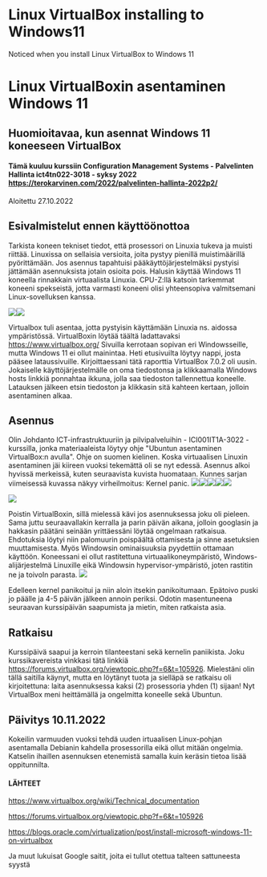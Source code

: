 # Linux VirtualBox installing to Windows11
Noticed when you install Linux VirtualBox to Windows 11

# Linux VirtualBoxin asentaminen Windows 11
## Huomioitavaa, kun asennat Windows 11 koneeseen VirtualBox

#### Tämä kuuluu kurssiin Configuration Management Systems - Palvelinten Hallinta ict4tn022-3018 - syksy 2022 https://terokarvinen.com/2022/palvelinten-hallinta-2022p2/

Aloitettu 27.10.2022

## Esivalmistelut ennen käyttöönottoa

Tarkista koneen tekniset tiedot, että prosessori on Linuxia tukeva ja muisti riittää. Linuxissa on sellaisia versioita, joita pystyy pienillä muistimäärillä pyörittämään. Jos asennus tapahtuisi pääkäyttöjärjestelmäksi pystyisi jättämään asennuksista jotain osioita pois. Halusin käyttää Windows 11 koneella rinnakkain virtuaalista Linuxia. 
CPU-Z:llä katsoin tarkemmat koneeni spekseistä, jotta varmasti koneeni olisi yhteensopiva valmitsemani Linux-sovelluksen kanssa.

<img src="CPU-Z01.PNG"><img src="CPU-Z02.PNG">

Virtualbox tuli asentaa, jotta pystyisin käyttämään Linuxia ns. aidossa ympäristössä. VirtualBoxin löytää täältä ladattavaksi https://www.virtualbox.org/ 
Sivuilla kerrotaan sopivan eri Windowsseille, mutta Windows 11 ei ollut mainintaa.
Heti etusivuilta löytyy nappi, josta pääsee lataussivuille. Kirjoittaessani tätä raporttia VirtualBox 7.0.2  oli uusin. Jokaiselle käyttöjärjestelmälle on oma tiedostonsa ja klikkaamalla Windows hosts linkkiä ponnahtaa ikkuna, jolla saa tiedoston tallennettua koneelle. Latauksen jälkeen etsin tiedoston ja klikkasin sitä kahteen kertaan, jolloin asentaminen alkaa.

## Asennus
Olin Johdanto ICT-infrastruktuuriin ja pilvipalveluihin - ICI001IT1A-3022 -kurssilla, jonka materiaaleista löytyy ohje "Ubuntun asentaminen VirtualBox:n avulla". Ohje on suomen kielinen. Koska virtuaalisen Linuxin asentaminen jäi kiireen vuoksi tekemättä oli se nyt edessä. Asennus alkoi hyvissä merkeissä, kuten seuraavista kuvista huomataan. Kunnes sarjan viimeisessä kuvassa näkyy virheilmoitus: Kernel panic.
<img src="alku1.PNG"><img src="alku2.PNG"><img src="alku3.PNG"><img src="alku4.PNG"><img src="alku6.PNG">

<img src="alku8.PNG">

Poistin VirtualBoxin, sillä mielessä kävi jos asennuksessa joku oli pieleen. Sama juttu seuraavallakin kerralla ja parin päivän aikana, jolloin googlasin ja hakkasin päätäni seinään yrittäessäni löytää ongelmaan ratkaisua. Ehdotuksia löytyi niin palomuurin poispäältä ottamisesta ja sinne asetuksien muuttamisesta. Myös Windowsin ominaisuuksia pyydettiin ottamaan käyttöön. Koneessani ei ollut rastitettuna virtuaalikoneympäristö, Windows-alijärjestelmä Linuxille eikä Windowsin hypervisor-ympäristö, joten rastitin ne ja toivoIn parasta.
<img src="alku9.PNG">

Edelleen kernel panikoitui ja niin aloin itsekin panikoitumaan. Epätoivo puski jo päälle ja 4-5 päivän jälkeen annoin periksi. Odotin masentuneena seuraavan kurssipäivän saapumista ja mietin, miten ratkaista asia.

## Ratkaisu
Kurssipäivä saapui ja kerroin tilanteestani sekä kernelin paniikista. Joku kurssikavereista vinkkasi tätä linkkiä https://forums.virtualbox.org/viewtopic.php?f=6&t=105926. Mielestäni olin tällä saitilla käynyt, mutta en löytänyt tuota ja sielläpä se ratkaisu oli kirjoitettuna: laita asennuksessa kaksi (2) prosessoria yhden (1) sijaan! Nyt VirtualBox meni heittämällä ja ongelmitta koneelle sekä Ubuntun.

## Päivitys 10.11.2022
Kokeilin varmuuden vuoksi tehdä uuden irtuaalisen Linux-pohjan asentamalla Debianin kahdella prosessorilla eikä ollut mitään ongelmia. Katselin ihaillen asennuksen etenemistä samalla kuin keräsin tietoa lisää oppitunnilta.

#### LÄHTEET
https://www.virtualbox.org/wiki/Technical_documentation 

https://forums.virtualbox.org/viewtopic.php?f=6&t=105926 

https://blogs.oracle.com/virtualization/post/install-microsoft-windows-11-on-virtualbox 

Ja muut lukuisat Google saitit, joita ei tullut otettua talteen sattuneesta syystä








